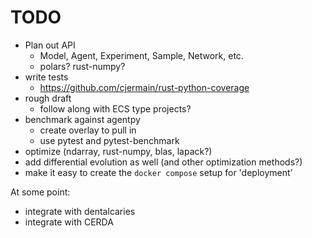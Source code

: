 # TODO

 - Plan out API
   - Model, Agent, Experiment, Sample, Network, etc.
   - polars? rust-numpy?
 - write tests
   - https://github.com/cjermain/rust-python-coverage
 - rough draft
   - follow along with ECS type projects?
 - benchmark against agentpy
   - create overlay to pull in
   - use pytest and pytest-benchmark
 - optimize (ndarray, rust-numpy, blas, lapack?)
 - add differential evolution as well (and other optimization methods?)
 - make it easy to create the `docker compose` setup for 'deployment'


At some point:
 - integrate with dentalcaries
 - integrate with CERDA